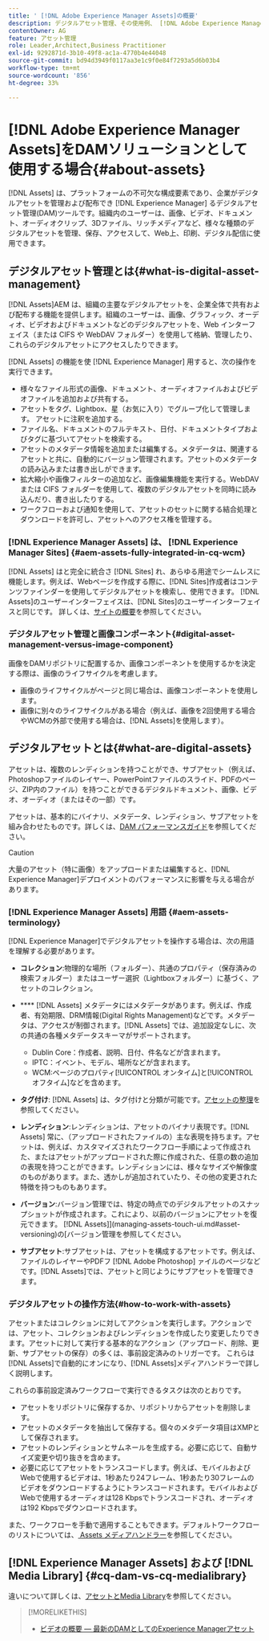 ```yaml
---
title: ' [!DNL Adobe Experience Manager Assets]の概要'
description: デジタルアセット管理、その使用例、 [!DNL Adobe Experience Manager Asset] 機能について説明します。
contentOwner: AG
feature: アセット管理
role: Leader,Architect,Business Practitioner
exl-id: 9292871d-3b10-49f8-ac1a-4770b4e44048
source-git-commit: bd94d3949f0117aa3e1c9f0e84f7293a5d6b03b4
workflow-type: tm+mt
source-wordcount: '856'
ht-degree: 33%

---
```


# [!DNL Adobe Experience Manager Assets]をDAMソリューションとして使用する場合{#about-assets}

[!DNL Assets] は、プラットフォームの不可欠な構成要素であり、企業がデジタルアセットを管理および配布でき [!DNL Experience Manager] るデジタルアセット管理(DAM)ツールです。組織内のユーザーは、画像、ビデオ、ドキュメント、オーディオクリップ、3Dファイル、リッチメディアなど、様々な種類のデジタルアセットを管理、保存、アクセスして、Web上、印刷、デジタル配信に使用できます。

## デジタルアセット管理とは{#what-is-digital-asset-management}

[!DNL Assets]AEM は、組織の主要なデジタルアセットを、企業全体で共有および配布する機能を提供します。組織のユーザーは、画像、グラフィック、オーディオ、ビデオおよびドキュメントなどのデジタルアセットを、Web インターフェイス（または CIFS や WebDAV フォルダー）を使用して格納、管理したり、これらのデジタルアセットにアクセスしたりできます。

[!DNL Assets] の機能を使 [!DNL Experience Manager] 用すると、次の操作を実行できます。

* 様々なファイル形式の画像、ドキュメント、オーディオファイルおよびビデオファイルを追加および共有する。
* アセットをタグ、Lightbox、星（お気に入り）でグループ化して管理します。 アセットに注釈を追加する。
* ファイル名、ドキュメントのフルテキスト、日付、ドキュメントタイプおよびタグに基づいてアセットを検索する。
* アセットのメタデータ情報を追加または編集する。メタデータは、関連するアセットと共に、自動的にバージョン管理されます。アセットのメタデータの読み込みまたは書き出しができます。
* 拡大縮小や画像フィルターの追加など、画像編集機能を実行する。WebDAV または CIFS フォルダーを使用して、複数のデジタルアセットを同時に読み込んだり、書き出したりする。
* ワークフローおよび通知を使用して、アセットのセットに関する結合処理とダウンロードを許可し、アセットへのアクセス権を管理する。

### [!DNL Experience Manager Assets] は、  [!DNL Experience Manager Sites] {#aem-assets-fully-integrated-in-cq-wcm}

[!DNL Assets] はと完全に統合さ [!DNL Sites] れ、あらゆる用途でシームレスに機能します。例えば、Webページを作成する際に、[!DNL Sites]作成者はコンテンツファインダーを使用してデジタルアセットを検索し、使用できます。 [!DNL Assets]のユーザーインターフェイスは、[!DNL Sites]のユーザーインターフェイスと同じです。 詳しくは、[サイトの概要](/help/sites-authoring/qg-page-authoring.md)を参照してください。

<!-- TBD: Update image for branding 

![screen_shot_2012-04-17at15946pm](assets/screen_shot_2012-04-17at15946pm.png) ![screen_shot_2012-04-17at20100pm](assets/screen_shot_2012-04-17at20100pm.png)

Assets managed within [!DNL Experience Manager] DAM can then be accessed via the content finder of WCM:

![screen_shot_2012-04-17at20214pm](assets/screen_shot_2012-04-17at20214pm.png) -->

### デジタルアセット管理と画像コンポーネント{#digital-asset-management-versus-image-component}

画像をDAMリポジトリに配置するか、画像コンポーネントを使用するかを決定する際は、画像のライフサイクルを考慮します。

* 画像のライフサイクルがページと同じ場合は、画像コンポーネントを使用します。
* 画像に別々のライフサイクルがある場合（例えば、画像を2回使用する場合やWCMの外部で使用する場合は、[!DNL Assets]を使用します）。

## デジタルアセットとは{#what-are-digital-assets}

アセットは、複数のレンディションを持つことができ、サブアセット（例えば、Photoshopファイルのレイヤー、PowerPointファイルのスライド、PDFのページ、ZIP内のファイル）を持つことができるデジタルドキュメント、画像、ビデオ、オーディオ（またはその一部）です。

アセットは、基本的にバイナリ、メタデータ、レンディション、サブアセットを組み合わせたものです。詳しくは、[DAM パフォーマンスガイド](/help/sites-deploying/assets-performance-sizing.md)を参照してください。

>[!CAUTION]
>
>大量のアセット（特に画像）をアップロードまたは編集すると、[!DNL Experience Manager]デプロイメントのパフォーマンスに影響を与える場合があります。

### [!DNL Experience Manager Assets] 用語  {#aem-assets-terminology}

[!DNL Experience Manager]でデジタルアセットを操作する場合は、次の用語を理解する必要があります。

* **コレクション**:物理的な場所（フォルダー）、共通のプロパティ（保存済みの検索フォルダー）またはユーザー選択（Lightboxフォルダー）に基づく、アセットのコレクション。

* **** [!DNL Assets] メタデータにはメタデータがあります。例えば、作成者、有効期限、DRM情報(Digital Rights Management)などです。メタデータは、アクセスが制御されます。[!DNL Assets] では、追加設定なしに、次の共通の各種メタデータスキーマがサポートされます。

   * Dublin Core：作成者、説明、日付、件名などが含まれます。
   * IPTC：イベント、モデル、場所などが含まれます。
   * WCM:ページのプロパティ[!UICONTROL オンタイム]と[!UICONTROL オフタイム]などを含めます。

* **タグ付け**: [!DNL Assets] は、タグ付けと分類が可能です。[アセットの整理](/help/assets/organize-assets.md)を参照してください。

* **レンディション**:レンディションは、アセットのバイナリ表現です。[!DNL Assets] 常に、（アップロードされたファイルの）主な表現を持ちます。アセットは、例えば、カスタマイズされたワークフロー手順によって作成された、またはアセットがアップロードされた際に作成された、任意の数の追加の表現を持つことができます。レンディションには、様々なサイズや解像度のものがあります。また、透かしが追加されていたり、その他の変更された特徴を持つものもあります。

* **バージョン**:バージョン管理では、特定の時点でのデジタルアセットのスナップショットが作成されます。これにより、以前のバージョンにアセットを復元できます。 [!DNL Assets]](managing-assets-touch-ui.md#asset-versioning)の[バージョン管理を参照してください。

* **サブアセット**:サブアセットは、アセットを構成するアセットです。例えば、ファイルのレイヤーやPDFフ [!DNL Adobe Photoshop] ァイルのページなどです。[!DNL Assets]では、アセットと同じようにサブアセットを管理できます。

### デジタルアセットの操作方法{#how-to-work-with-assets}

アセットまたはコレクションに対してアクションを実行します。アクションでは、アセット、コレクションおよびレンディションを作成したり変更したりできます。アセットに対して実行する基本的なアクション（アップロード、削除、更新、サブアセットの保存）の多くは、事前設定済みのトリガーです。 これらは[!DNL Assets]で自動的にオンになり、[!DNL Assets]メディアハンドラーで詳しく説明します。

これらの事前設定済みワークフローで実行できるタスクは次のとおりです。

* アセットをリポジトリに保存するか、リポジトリからアセットを削除します。
* アセットのメタデータを抽出して保存する。個々のメタデータ項目はXMPとして保存されます。
* アセットのレンディションとサムネールを生成する。必要に応じて、自動サイズ変更や切り抜きを含めます。
* 必要に応じてアセットをトランスコードします。例えば、モバイルおよびWebで使用するビデオは、1秒あたり24フレーム、1秒あたり30フレームのビデオをダウンロードするようにトランスコードされます。モバイルおよびWebで使用するオーディオは128 Kbpsでトランスコードされ、オーディオは192 Kbpsでダウンロードされます。

また、ワークフローを手動で適用することもできます。デフォルトワークフローのリストについては、[ Assets メディアハンドラー](media-handlers.md)を参照してください。

## [!DNL Experience Manager Assets] および [!DNL Media Library] {#cq-dam-vs-cq-medialibrary}

違いについて詳しくは、[アセットとMedia Library](medialibrary.md)を参照してください。

>[!MORELIKETHIS]
>
>* [ビデオの概要 — 最新のDAMとしてのExperience Managerアセット](https://www.youtube.com/watch?v=PBwQqZgC-yo)

